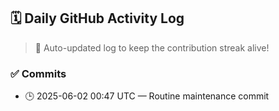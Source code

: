 ## 🗓️ Daily GitHub Activity Log

> 🤖 Auto-updated log to keep the contribution streak alive!

### ✅ Commits

- 🕒 2025-06-02 00:47 UTC — Routine maintenance commit

